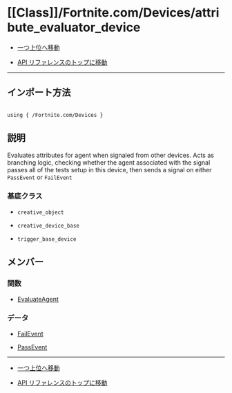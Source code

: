 # [[Class]]/Fortnite.com/Devices/attribute_evaluator_device

- [一つ上位へ移動](../main.md)

- [API リファレンスのトップに移動](/main.md)

---

## インポート方法

```verse

using { /Fortnite.com/Devices }

```

## 説明

 Evaluates attributes for agent when signaled from other devices. Acts as branching logic, checking whether the agent associated with the signal passes all of the tests setup in this device, then sends a signal on either `PassEvent` or `FailEvent`

### 基底クラス

- `creative_object`

- `creative_device_base`

- `trigger_base_device`

## メンバー

### 関数

- [EvaluateAgent](./F_EvaluateAgent/main.md)

### データ

- [FailEvent](./D_FailEvent/main.md)

- [PassEvent](./D_PassEvent/main.md)

---

- [一つ上位へ移動](../main.md)

- [API リファレンスのトップに移動](/main.md)
